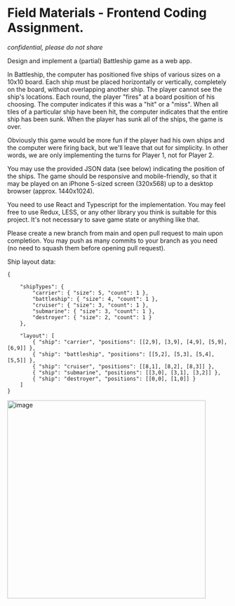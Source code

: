 # Field Materials - Frontend Coding Assignment.

*confidential, please do not share*

Design and implement a (partial) Battleship game as a web app.

In Battleship, the computer has positioned five ships of various sizes on a 10x10 board. Each ship must be placed horizontally or vertically, completely on the board, without overlapping another ship. The player cannot see the ship's locations. Each round, the player "fires" at a board position of his choosing. The computer indicates if this was a "hit" or a "miss". When all tiles of a particular ship have been hit, the computer indicates that the entire ship has been sunk. When the player has sunk all of the ships, the game is over.

Obviously this game would be more fun if the player had his own ships and the computer were firing back, but we'll leave that out for simplicity. In other words, we are only implementing the turns for Player 1, not for Player 2.

You may use the provided JSON data (see below) indicating the position of the ships. The game should be responsive and mobile-friendly, so that it may be played on an iPhone 5-sized screen (320x568) up to a desktop browser (approx. 1440x1024).

You need to use React and Typescript for the implementation. You may feel free to use Redux, LESS, or any other library you think is suitable for this project. It's not necessary to save game state or anything like that.

Please create a new branch from main and open pull request to main upon completion. You may push as many commits to your branch as you need (no need to squash them before opening pull request).

Ship layout data:
```
{

    "shipTypes": {
        "carrier": { "size": 5, "count": 1 },
        "battleship": { "size": 4, "count": 1 },
        "cruiser": { "size": 3, "count": 1 },
        "submarine": { "size": 3, "count": 1 },
        "destroyer": { "size": 2, "count": 1 }
    },

    "layout": [
        { "ship": "carrier", "positions": [[2,9], [3,9], [4,9], [5,9], [6,9]] },
        { "ship": "battleship", "positions": [[5,2], [5,3], [5,4], [5,5]] },
        { "ship": "cruiser", "positions": [[8,1], [8,2], [8,3]] },
        { "ship": "submarine", "positions": [[3,0], [3,1], [3,2]] },
        { "ship": "destroyer", "positions": [[0,0], [1,0]] }
    ]
}
```


<img width="452" alt="image" src="https://user-images.githubusercontent.com/103999766/165146192-e71c1d15-1682-41a4-bf14-3c39bd8c1d8e.png">
